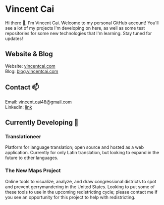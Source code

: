 <!--### Hi there 👋-->

# Vincent Cai

Hi there 👋, I'm Vincent Cai. Welcome to my personal GitHub account! You'll see a lot of my projects I'm developing on here, as well as some test repositories for some new technologies that I'm learning. Stay tuned for updates!

## Website & Blog
Website: [vincentcai.com](https://vincentcai.com/)  
Blog: [blog.vincentcai.com](https://blog.vincentcai.com/)

## Contact 📫
Email: vincent.cai48@gmail.com  
LinkedIn: [link](https://www.linkedin.com/in/vincent-cai-2899401b3/)

## Currently Developing 🔭 

### Translationeer 
Platform for language translation; open source and hosted as a web application. Currently for only Latin translation, but looking to expand in the future to other languages.

### The New Maps Project 
Online tools to visualize, analyze, and draw congressional districts to spot and prevent gerrymandering in the United States. Looking to put some of these tools to use in the upcoming redistricting cycle; please contact me if you see an opportunity for this project to help with redistricting.

<!--
**vincentcai48/vincentcai48** is a ✨ _special_ ✨ repository because its `README.md` (this file) appears on your GitHub profile.

Here are some ideas to get you started:

- 🔭 I’m currently working on ...
- 🌱 I’m currently learning ...
- 👯 I’m looking to collaborate on ...
- 🤔 I’m looking for help with ...
- 💬 Ask me about ...
- 📫 How to reach me: ...
- 😄 Pronouns: ...
- ⚡ Fun fact: ...
-->
